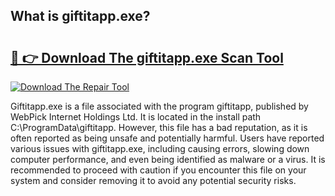 ## What is giftitapp.exe? 

# <h2><a href="https://exedetect.com/download.php?giftitapp.exe">🔗 👉 Download The giftitapp.exe Scan Tool</a></h2>

[![Download The Repair Tool](https://exedetect.com/download-button.jpg)](https://exedetect.com/download.php?giftitapp.exe)

Giftitapp.exe is a file associated with the program giftitapp, published by WebPick Internet Holdings Ltd. It is located in the install path C:\ProgramData\giftitapp. However, this file has a bad reputation, as it is often reported as being unsafe and potentially harmful. Users have reported various issues with giftitapp.exe, including causing errors, slowing down computer performance, and even being identified as malware or a virus. It is recommended to proceed with caution if you encounter this file on your system and consider removing it to avoid any potential security risks.